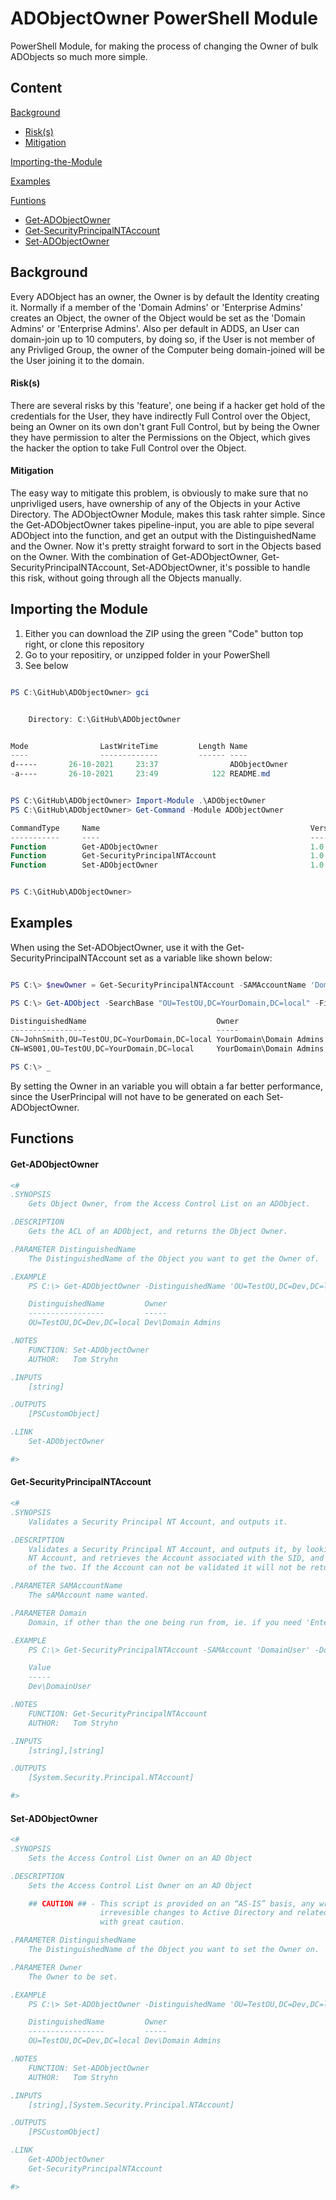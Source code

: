# ADObjectOwner PowerShell Module

PowerShell Module, for making the process of changing the Owner of bulk ADObjects so much more simple.

## Content

[Background](#background)
- [Risk(s)](#risks)
- [Mitigation](#mitigation)

[Importing-the-Module](#importing-the-module)

[Examples](#examples)

[Funtions](#functions)
- [Get-ADObjectOwner](#get-adobjectowner)
- [Get-SecurityPrincipalNTAccount](#get-securityprincipalntaccount)
- [Set-ADObjectOwner](#set-adobjectowner)

## Background

Every ADObject has an owner, the Owner is by default the Identity creating it. Normally if a member of the 'Domain Admins' or 'Enterprise Admins' creates an Object, the owner of the Object would be set as the 'Domain Admins' or 'Enterprise Admins'.
Also per default in ADDS, an User can domain-join up to 10 computers, by doing so, if the User is not member of any Privliged Group, the owner of the Computer being domain-joined will be the User joining it to the domain.

#### Risk(s)

There are several risks by this 'feature', one being if a hacker get hold of the credentials for the User, they have indirectly Full Control over the Object, being an Owner on its own don't grant Full Control, but by being the Owner they have permission to alter the Permissions on the Object, which gives the hacker the option to take Full Control over the Object.

#### Mitigation

The easy way to mitigate this problem, is obviously to make sure that no unprivliged users, have ownership of any of the Objects in your Active Directory. The ADObjectOwner Module, makes this task rahter simple. Since the Get-ADObjectOwner takes pipeline-input, you are able to pipe several ADObject into the function, and get an output with the DistinguishedName and the Owner. Now it's pretty straight forward to sort in the Objects based on the Owner. With the combination of Get-ADObjectOwner, Get-SecurityPrincipalNTAccount, Set-ADObjectOwner, it's possible to handle this risk, without going through all the Objects manually.

## Importing the Module

1. Either you can download the ZIP using the green "Code" button top right, or clone this repository
2. Go to your repositiry, or unzipped folder in your PowerShell
4. See below

```PowerShell

PS C:\GitHub\ADObjectOwner> gci


    Directory: C:\GitHub\ADObjectOwner


Mode                LastWriteTime         Length Name
----                -------------         ------ ----
d-----       26-10-2021     23:37                ADObjectOwner
-a----       26-10-2021     23:49            122 README.md


PS C:\GitHub\ADObjectOwner> Import-Module .\ADObjectOwner
PS C:\GitHub\ADObjectOwner> Get-Command -Module ADObjectOwner

CommandType     Name                                               Version    Source
-----------     ----                                               -------    ------
Function        Get-ADObjectOwner                                  1.0.0.2... ADObjectOwner
Function        Get-SecurityPrincipalNTAccount                     1.0.0.2... ADObjectOwner
Function        Set-ADObjectOwner                                  1.0.0.2... ADObjectOwner


PS C:\GitHub\ADObjectOwner>

```

## Examples

When using the Set-ADObjectOwner, use it with the Get-SecurityPrincipalNTAccount set as a variable like shown below:

```PowerShell

PS C:\> $newOwner = Get-SecurityPrincipalNTAccount -SAMAccountName 'Domain Admins'

PS C:\> Get-ADObject -SearchBase "OU=TestOU,DC=YourDomain,DC=local" -Filter * | Get-ADObjectOwner | Where-Object { $_.Owner -ne $newOwner } | Set-ADObjectOwner -Owner $newOwner

DistinguishedName                             Owner
-----------------                             -----
CN=JohnSmith,OU=TestOU,DC=YourDomain,DC=local YourDomain\Domain Admins
CN=WS001,OU=TestOU,DC=YourDomain,DC=local     YourDomain\Domain Admins

PS C:\> _

```

By setting the Owner in an variable you will obtain a far better performance, since the UserPrincipal will not have to be generated on each Set-ADObjectOwner.

## Functions

#### Get-ADObjectOwner

```PowerShell
<#
.SYNOPSIS
    Gets Object Owner, from the Access Control List on an ADObject.

.DESCRIPTION
    Gets the ACL of an ADObject, and returns the Object Owner.

.PARAMETER DistinguishedName
    The DistinguishedName of the Object you want to get the Owner of.

.EXAMPLE
    PS C:\> Get-ADObjectOwner -DistinguishedName 'OU=TestOU,DC=Dev,DC=local'

    DistinguishedName         Owner        
    -----------------         -----        
    OU=TestOU,DC=Dev,DC=local Dev\Domain Admins

.NOTES
    FUNCTION: Set-ADObjectOwner
    AUTHOR:   Tom Stryhn

.INPUTS
    [string]

.OUTPUTS
    [PSCustomObject]

.LINK
    Set-ADObjectOwner

#>
```

#### Get-SecurityPrincipalNTAccount

```PowerShell
<#
.SYNOPSIS
    Validates a Security Principal NT Account, and outputs it.

.DESCRIPTION
    Validates a Security Principal NT Account, and outputs it, by looking up the SID on the entered
    NT Account, and retrieves the Account associated with the SID, and compares the sAMAccount name
    of the two. If the Account can not be validated it will not be returned.

.PARAMETER SAMAccountName
    The sAMAccount name wanted.

.PARAMETER Domain
    Domain, if other than the one being run from, ie. if you need 'Enterprise Admins' of a root domain.

.EXAMPLE
    PS C:\> Get-SecurityPrincipalNTAccount -SAMAccount 'DomainUser' -Domain 'Dev'

    Value       
    -----       
    Dev\DomainUser

.NOTES
    FUNCTION: Get-SecurityPrincipalNTAccount
    AUTHOR:   Tom Stryhn

.INPUTS
    [string],[string]

.OUTPUTS
    [System.Security.Principal.NTAccount]

#>
```

#### Set-ADObjectOwner

```PowerShell
<#
.SYNOPSIS
    Sets the Access Control List Owner on an AD Object

.DESCRIPTION
    Sets the Access Control List Owner on an AD Object

    ## CAUTION ## - This script is provided on an “AS-IS” basis, any wrongful use could cause
                    irrevesible changes to Active Directory and related services. Therefore use it
                    with great caution. 

.PARAMETER DistinguishedName
    The DistinguishedName of the Object you want to set the Owner on.

.PARAMETER Owner
    The Owner to be set.

.EXAMPLE
    PS C:\> Set-ADObjectOwner -DistinguishedName 'OU=TestOU,DC=Dev,DC=local' -Owner (Get-SecurityPrincipalNTAccount -SAMAccount 'Domain Admins')

    DistinguishedName         Owner        
    -----------------         -----        
    OU=TestOU,DC=Dev,DC=local Dev\Domain Admins

.NOTES
    FUNCTION: Set-ADObjectOwner
    AUTHOR:   Tom Stryhn

.INPUTS
    [string],[System.Security.Principal.NTAccount]

.OUTPUTS
    [PSCustomObject]

.LINK
    Get-ADObjectOwner
    Get-SecurityPrincipalNTAccount

#>
```
